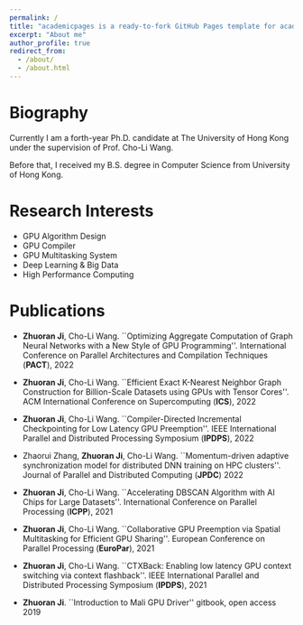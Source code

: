 ```yaml
---
permalink: /
title: "academicpages is a ready-to-fork GitHub Pages template for academic personal websites"
excerpt: "About me"
author_profile: true
redirect_from: 
  - /about/
  - /about.html
---
```


Biography
======

Currently I am a forth-year Ph.D. candidate at The University of Hong Kong under the supervision of Prof. Cho-Li Wang.

Before that, I received my B.S. degree in Computer Science from University of Hong Kong.


Research Interests
======

- GPU Algorithm Design
- GPU Compiler
- GPU Multitasking System
- Deep Learning & Big Data
- High Performance Computing

Publications
======

- **Zhuoran Ji**, Cho-Li Wang. ``Optimizing Aggregate Computation of Graph Neural Networks with a New Style of GPU Programming''. International Conference on Parallel Architectures and Compilation Techniques (**PACT**), 2022

- **Zhuoran Ji**, Cho-Li Wang. ``Efficient Exact K-Nearest Neighbor Graph Construction for Billion-Scale Datasets using GPUs with Tensor Cores''. ACM International Conference on Supercomputing (**ICS**), 2022

- **Zhuoran Ji**, Cho-Li Wang. ``Compiler-Directed Incremental Checkpointing for Low Latency GPU Preemption''. IEEE International Parallel and Distributed Processing Symposium (**IPDPS**), 2022

- Zhaorui Zhang, **Zhuoran Ji**, Cho-Li Wang. ``Momentum-driven adaptive synchronization model for distributed DNN training on HPC clusters''. Journal of Parallel and Distributed Computing (**JPDC**) 2022

- **Zhuoran Ji**, Cho-Li Wang. ``Accelerating DBSCAN Algorithm with AI Chips for Large Datasets''. International Conference on Parallel Processing (**ICPP**), 2021

- **Zhuoran Ji**, Cho-Li Wang. ``Collaborative GPU Preemption via Spatial Multitasking for Efficient GPU Sharing''. European Conference on Parallel Processing (**EuroPar**), 2021

- **Zhuoran Ji**, Cho-Li Wang. ``CTXBack: Enabling low latency GPU context switching via context flashback''. IEEE International Parallel and Distributed Processing Symposium (**IPDPS**), 2021

- **Zhuoran Ji**. ``Introduction to Mali GPU Driver'' gitbook, open access 2019

